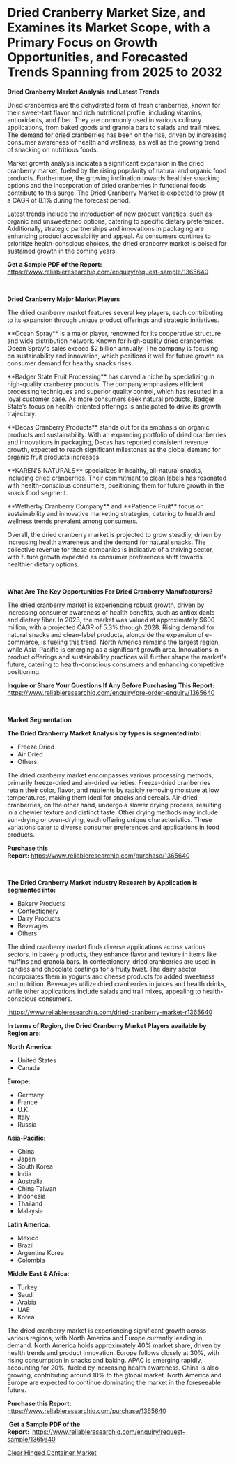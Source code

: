 <p><h1>Dried Cranberry Market Size, and Examines its Market Scope, with a Primary Focus on Growth Opportunities, and Forecasted Trends Spanning from 2025 to 2032</h1></p><p><strong>Dried Cranberry Market Analysis and Latest Trends</strong></p>
<p><p>Dried cranberries are the dehydrated form of fresh cranberries, known for their sweet-tart flavor and rich nutritional profile, including vitamins, antioxidants, and fiber. They are commonly used in various culinary applications, from baked goods and granola bars to salads and trail mixes. The demand for dried cranberries has been on the rise, driven by increasing consumer awareness of health and wellness, as well as the growing trend of snacking on nutritious foods.</p><p>Market growth analysis indicates a significant expansion in the dried cranberry market, fueled by the rising popularity of natural and organic food products. Furthermore, the growing inclination towards healthier snacking options and the incorporation of dried cranberries in functional foods contribute to this surge. The Dried Cranberry Market is expected to grow at a CAGR of 8.1% during the forecast period. </p><p>Latest trends include the introduction of new product varieties, such as organic and unsweetened options, catering to specific dietary preferences. Additionally, strategic partnerships and innovations in packaging are enhancing product accessibility and appeal. As consumers continue to prioritize health-conscious choices, the dried cranberry market is poised for sustained growth in the coming years.</p></p>
<p><strong>Get a Sample PDF of the Report:&nbsp;</strong> <a href="https://www.reliableresearchiq.com/enquiry/request-sample/1365640?utm_campaign=3279&utm_medium=2&utm_source=Github&utm_content=ia&utm_term=22032025&utm_id=dried-cranberry">https://www.reliableresearchiq.com/enquiry/request-sample/1365640</a></p>
<p>&nbsp;</p>
<p><strong>Dried Cranberry Major Market Players</strong></p>
<p><p>The dried cranberry market features several key players, each contributing to its expansion through unique product offerings and strategic initiatives.</p><p>**Ocean Spray** is a major player, renowned for its cooperative structure and wide distribution network. Known for high-quality dried cranberries, Ocean Spray's sales exceed $2 billion annually. The company is focusing on sustainability and innovation, which positions it well for future growth as consumer demand for healthy snacks rises.</p><p>**Badger State Fruit Processing** has carved a niche by specializing in high-quality cranberry products. The company emphasizes efficient processing techniques and superior quality control, which has resulted in a loyal customer base. As more consumers seek natural products, Badger State's focus on health-oriented offerings is anticipated to drive its growth trajectory.</p><p>**Decas Cranberry Products** stands out for its emphasis on organic products and sustainability. With an expanding portfolio of dried cranberries and innovations in packaging, Decas has reported consistent revenue growth, expected to reach significant milestones as the global demand for organic fruit products increases.</p><p>**KAREN'S NATURALS** specializes in healthy, all-natural snacks, including dried cranberries. Their commitment to clean labels has resonated with health-conscious consumers, positioning them for future growth in the snack food segment.</p><p>**Wetherby Cranberry Company** and **Patience Fruit** focus on sustainability and innovative marketing strategies, catering to health and wellness trends prevalent among consumers. </p><p>Overall, the dried cranberry market is projected to grow steadily, driven by increasing health awareness and the demand for natural snacks. The collective revenue for these companies is indicative of a thriving sector, with future growth expected as consumer preferences shift towards healthier dietary options.</p></p>
<p>&nbsp;</p>
<p><strong>What Are The Key Opportunities For Dried Cranberry Manufacturers?</strong></p>
<p><p>The dried cranberry market is experiencing robust growth, driven by increasing consumer awareness of health benefits, such as antioxidants and dietary fiber. In 2023, the market was valued at approximately $600 million, with a projected CAGR of 5.3% through 2028. Rising demand for natural snacks and clean-label products, alongside the expansion of e-commerce, is fueling this trend. North America remains the largest region, while Asia-Pacific is emerging as a significant growth area. Innovations in product offerings and sustainability practices will further shape the market's future, catering to health-conscious consumers and enhancing competitive positioning.</p></p>
<p><strong>Inquire or Share Your Questions If Any Before Purchasing This Report:</strong> <a href="https://www.reliableresearchiq.com/enquiry/pre-order-enquiry/1365640?utm_campaign=3279&utm_medium=2&utm_source=Github&utm_content=ia&utm_term=22032025&utm_id=dried-cranberry">https://www.reliableresearchiq.com/enquiry/pre-order-enquiry/1365640</a></p>
<p>&nbsp;</p>
<p><strong>Market Segmentation</strong></p>
<p><strong>The Dried Cranberry Market Analysis by types is segmented into:</strong></p>
<p><ul><li>Freeze Dried</li><li>Air Dried</li><li>Others</li></ul></p>
<p><p>The dried cranberry market encompasses various processing methods, primarily freeze-dried and air-dried varieties. Freeze-dried cranberries retain their color, flavor, and nutrients by rapidly removing moisture at low temperatures, making them ideal for snacks and cereals. Air-dried cranberries, on the other hand, undergo a slower drying process, resulting in a chewier texture and distinct taste. Other drying methods may include sun-drying or oven-drying, each offering unique characteristics. These variations cater to diverse consumer preferences and applications in food products.</p></p>
<p><strong>Purchase this Report:&nbsp;</strong><a href="https://www.reliableresearchiq.com/purchase/1365640?utm_campaign=3279&utm_medium=2&utm_source=Github&utm_content=ia&utm_term=22032025&utm_id=dried-cranberry">https://www.reliableresearchiq.com/purchase/1365640</a></p>
<p>&nbsp;</p>
<p><strong>The Dried Cranberry Market Industry Research by Application is segmented into:</strong></p>
<p><ul><li>Bakery Products</li><li>Confectionery</li><li>Dairy Products</li><li>Beverages</li><li>Others</li></ul></p>
<p><p>The dried cranberry market finds diverse applications across various sectors. In bakery products, they enhance flavor and texture in items like muffins and granola bars. In confectionery, dried cranberries are used in candies and chocolate coatings for a fruity twist. The dairy sector incorporates them in yogurts and cheese products for added sweetness and nutrition. Beverages utilize dried cranberries in juices and health drinks, while other applications include salads and trail mixes, appealing to health-conscious consumers.</p></p>
<p><a href="https://www.reliableresearchiq.com/dried-cranberry-market-r1365640?utm_campaign=3279&utm_medium=2&utm_source=Github&utm_content=ia&utm_term=22032025&utm_id=dried-cranberry">&nbsp;https://www.reliableresearchiq.com/dried-cranberry-market-r1365640</a></p>
<p><strong>In terms of Region, the Dried Cranberry Market Players available by Region are:</strong></p>
<p>
    <p> <strong> North America: </strong>
        <ul>
            <li>United States</li>
            <li>Canada</li>
        </ul>
        </p> 
    <p> <strong> Europe: </strong>
        <ul>
            <li>Germany</li>
            <li>France</li>
            <li>U.K.</li>
            <li>Italy</li>
            <li>Russia</li>
        </ul>
        </p> 
    <p> <strong> Asia-Pacific: </strong>
        <ul>
            <li>China</li>
            <li>Japan</li>
            <li>South Korea</li>
            <li>India</li>
            <li>Australia</li>
            <li>China Taiwan</li>
            <li>Indonesia</li>
            <li>Thailand</li>
            <li>Malaysia</li>
        </ul>
        </p> 
    <p> <strong> Latin America: </strong>
        <ul>
            <li>Mexico</li>
            <li>Brazil</li>
            <li>Argentina Korea</li>
            <li>Colombia</li>
        </ul>
        </p> 
    <p> <strong> Middle East & Africa: </strong>
        <ul>
            <li>Turkey</li>
            <li>Saudi</li>
            <li>Arabia</li>
            <li>UAE</li>
            <li>Korea</li>
        </ul>
    </p>
    </p>
<p><p>The dried cranberry market is experiencing significant growth across various regions, with North America and Europe currently leading in demand. North America holds approximately 40% market share, driven by health trends and product innovation. Europe follows closely at 30%, with rising consumption in snacks and baking. APAC is emerging rapidly, accounting for 20%, fueled by increasing health awareness. China is also growing, contributing around 10% to the global market. North America and Europe are expected to continue dominating the market in the foreseeable future.</p></p>
<p><strong>Purchase this Report: </strong><a href="https://www.reliableresearchiq.com/purchase/1365640?utm_campaign=3279&utm_medium=2&utm_source=Github&utm_content=ia&utm_term=22032025&utm_id=dried-cranberry">https://www.reliableresearchiq.com/purchase/1365640</a></p>
<p>&nbsp;<strong>Get a Sample PDF of the Report:&nbsp;&nbsp;</strong><a href="https://www.reliableresearchiq.com/enquiry/request-sample/1365640?utm_campaign=3279&utm_medium=2&utm_source=Github&utm_content=ia&utm_term=22032025&utm_id=dried-cranberry">https://www.reliableresearchiq.com/enquiry/request-sample/1365640</a></p>
<p><strong></strong></p>
<p><p><a href="https://github.com/peggiputra7o/Market-Research-Report-List-1/blob/main/clear-hinged-container-market.md?utm_campaign=3279&utm_medium=2&utm_source=Github&utm_content=ia&utm_term=22032025&utm_id=dried-cranberry">Clear Hinged Container Market</a></p></p>